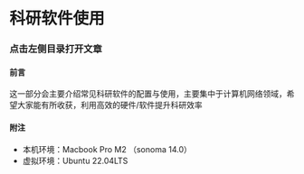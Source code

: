 # 科研软件使用

### 点击左侧目录打开文章

#### 前言

这一部分会主要介绍常见科研软件的配置与使用，主要集中于计算机网络领域，希望大家能有所收获，利用高效的硬件/软件提升科研效率

#### 附注

- 本机环境：Macbook Pro M2 （sonoma 14.0）
- 虚拟环境：Ubuntu 22.04LTS